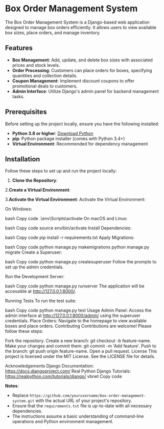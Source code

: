 # Box Order Management System

The Box Order Management System is a Django-based web application designed to manage box orders efficiently. It allows users to view available box sizes, place orders, and manage inventory.

## Features

- **Box Management**: Add, update, and delete box sizes with associated prices and stock levels.
- **Order Processing**: Customers can place orders for boxes, specifying quantities and collection details.
- **Coupon Management**: Implement discount coupons to offer promotional deals to customers.
- **Admin Interface**: Utilize Django's admin panel for backend management tasks.

## Prerequisites

Before setting up the project locally, ensure you have the following installed:

- **Python 3.8 or higher**: [Download Python](https://www.python.org/downloads/)
- **pip**: Python package installer (comes with Python 3.4+)
- **Virtual Environment**: Recommended for dependency management

## Installation

Follow these steps to set up and run the project locally:

1. **Clone the Repository**:

2.**Create a Virtual Environment**:

3.**Activate the Virtual Environment**:
Activate the Virtual Environment:

On Windows:

bash
Copy code
.\env\Scripts\activate
On macOS and Linux:

bash
Copy code
source env/bin/activate
Install Dependencies:

bash
Copy code
pip install -r requirements.txt
Apply Migrations:

bash
Copy code
python manage.py makemigrations
python manage.py migrate
Create a Superuser:

bash
Copy code
python manage.py createsuperuser
Follow the prompts to set up the admin credentials.

Run the Development Server:

bash
Copy code
python manage.py runserver
The application will be accessible at http://127.0.0.1:8000/.

Running Tests
To run the test suite:

bash
Copy code
python manage.py test
Usage
Admin Panel: Access the admin interface at http://127.0.0.1:8000/admin/ using the superuser credentials.
Place Orders: Navigate to the homepage to view available boxes and place orders.
Contributing
Contributions are welcome! Please follow these steps:

Fork the repository.
Create a new branch: git checkout -b feature-name.
Make your changes and commit them: git commit -m 'Add feature'.
Push to the branch: git push origin feature-name.
Open a pull request.
License
This project is licensed under the MIT License. See the LICENSE file for details.

Acknowledgements
Django Documentation: https://docs.djangoproject.com/
Real Python Django Tutorials: https://realpython.com/tutorials/django/
vbnet
Copy code

**Notes**:

- Replace `https://github.com/yourusername/box-order-management-system.git` with the actual URL of your project's repository.
- Ensure that the `requirements.txt` file is up-to-date with all necessary dependencies.
- The instructions assume a basic understanding of command-line operations and Python environment management.

